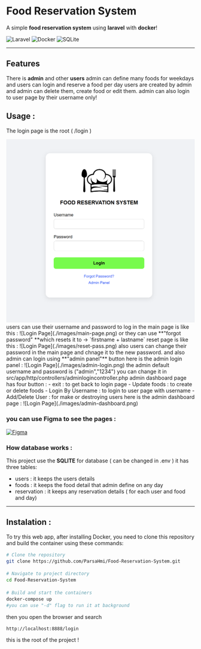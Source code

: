 # Food Reservation System

A simple **food reservation system** using **laravel** with **docker**!

![Laravel](https://img.shields.io/badge/Laravel-FF2D20?style=for-the-badge&logo=laravel&logoColor=white)
![Docker](https://img.shields.io/badge/Docker-2496ED?style=for-the-badge&logo=docker&logoColor=white)
![SQLite](https://img.shields.io/badge/SQLite-003B57?style=for-the-badge&logo=sqlite&logoColor=white)

---
## Features
There is **admin** and other **users**
admin can define many foods for weekdays 
and users can login and reserve a food per day
users are created by admin and admin can delete them, create food or edit them.
admin can also login to user page by their username only!

## Usage :
The login page is the root ( /login )
<div align="center">
  <img src="./images/login-screen.png" alt="login" width="800">
  <br>
</div>
users can use their username and password to log in
the main page is like this :
![Login Page](./images/main-page.png)
or they can use **"forgot password" **which resets it to  
  → `firstname + lastname`
reset page is like this :
![Login Page](./images/reset-pass.png)
also users can change their password in the main page and chnage it to the new password.
and also admin can login using **"admin panel"** button
here is the admin login panel :
![Login Page](./images/admin-login.png)
the admin default username and password is ("admin","1234") you can change it in src/app/http/controllers/adminlogincontroller.php
admin dashboard page has four button :
- exit : to get back to login page
- Update foods : to create or delete foods
- Login By Username : to login to user page with username
- Add/Delete User : for make or destroying users
here is the admin dashboard page :
![Login Page](./images/admin-dashboard.png)

### you can use Figma to see the pages :
[![Figma](https://img.shields.io/badge/View_Only_Design-F24E1E?style=for-the-badge&logo=figma&logoColor=white)](https://www.figma.com/design/dfWs6aZErjRVqopVmlxpWU/reservation-system?m=auto&t=cmkYPUby41T4p42i-1)


### How database works :
This project use the **SQLITE** for database  ( can be changed in .env )
it has three tables:
- users : it keeps the users details
- foods : it keeps the food detail that admin define on any day
- reservation : it keeps any reservation details ( for each user and food and day)


---

## Instalation :
To try this web app, after installing Docker, you need to clone this repository and build the container using these commands:  
```bash
# Clone the repository
git clone https://github.com/ParsaHmi/Food-Reservation-System.git

# Navigate to project directory
cd Food-Reservation-System

# Build and start the containers
docker-compose up
#you can use "-d" flag to run it at background  
```

then you open the browser and search  
```bash
http://localhost:8888/login  
```
this is the root of the project !
